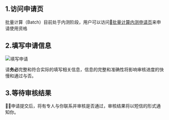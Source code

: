 ## 1.访问申请页
批量计算（Batch）目前处于内测阶段，用户可以访问[批量计算内测申请页](https://www.qcloud.com/act/apply/Batch)来申请使用资格

## 2.填写申请信息

![填写申请](https://mc.qcloudimg.com/static/img/bdc74dd345c694298c3263e5c68b6b1f/image.png)

请**务必**完整和符合实际的填写相关信息，信息的完整和准确性将影响审核进度的快慢和通过与否。

## 3.等待审核结果
申请提交后，将有专人与你联系并审核是否通过，审核结果将以短信的形式通知你。
